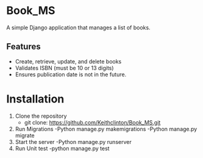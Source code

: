 # Book_MS
A simple Django application that manages a list of books.
## Features
- Create, retrieve, update, and delete books
- Validates ISBN (must be 10 or 13 digits)
- Ensures publication date is not in the future.
# Installation
1. Clone the repository
   - git clone: https://github.com/Keithclinton/Book_MS.git
2. Run Migrations
   -Python manage.py makemigrations
   -Python manage.py migrate
3. Start the server
   -Python manage.py runserver
4. Run Unit test
   -python manage.py test     
